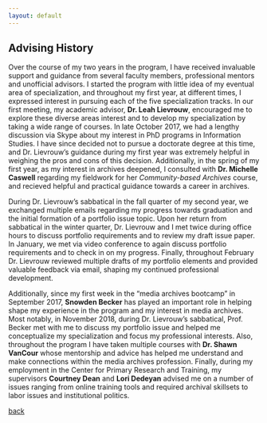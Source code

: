 ```yaml
---
layout: default
---
```


## Advising History

Over the course of my two years in the program, I have received invaluable support and guidance from several faculty members, professional mentors and unofficial advisors. I started the program with little idea of my eventual area of specialization, and throughout my first year, at different times, I expressed interest in pursuing each of the five specialization tracks. In our first meeting, my academic advisor, **Dr. Leah Lievrouw**, encouraged me to explore these diverse areas interest and to develop my specialization by taking a wide range of courses. In late October 2017, we had a lengthy discussion via Skype about my interest in PhD programs in Information Studies. I have since decided not to pursue a doctorate degree at this time, and Dr. Lievrouw’s guidance during my first year was extremely helpful in weighing the pros and cons of this decision. Additionally, in the spring of my first year, as my interest in archives deepened, I consulted with **Dr. Michelle Caswell** regarding my fieldwork for her *Community-based Archives* course, and recieved helpful and practical guidance towards a career in archives.

During Dr. Lievrouw’s sabbatical in the fall quarter of my second year, we exchanged multiple emails regarding my progress towards graduation and the initial formation of a portfolio issue topic. Upon her return from sabbatical in the winter quarter, Dr. Lievrouw and I met twice during office hours to discuss portfolio requirements and to review my draft issue paper. In January, we met via video conference to again discuss portfolio requirements and to check in on my progress. Finally, throughout February Dr. Lievrouw reviewed multiple drafts of my portfolio elements and provided valuable feedback via email, shaping my continued professional development.   

Additionally, since my first week in the “media archives bootcamp” in September 2017, **Snowden Becker** has played an important role in helping shape my experience in the program and my interest in media archives. Most notably, in November 2018, during Dr. Lievrouw’s sabbatical, Prof. Becker met with me to discuss my portfolio issue and helped me conceptualize my specialization and focus my professional interests. Also, throughout the program I have taken multiple courses with **Dr. Shawn VanCour** whose mentorship and advice has helped me understand and make connections within the media archives profession. Finally, during my employment in the Center for Primary Research and Training, my supervisors **Courtney Dean** and **Lori Dedeyan** advised me on a number of issues ranging from online training tools and required archival skillsets to labor issues and institutional politics. 

[back](./)
